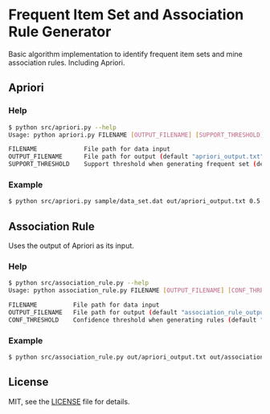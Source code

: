 # Frequent Item Set and Association Rule Generator

Basic algorithm implementation to identify frequent item sets and mine association rules. Including Apriori.

## Apriori

### Help

```bash
$ python src/apriori.py --help
Usage: python apriori.py FILENAME [OUTPUT_FILENAME] [SUPPORT_THRESHOLD]

FILENAME             File path for data input
OUTPUT_FILENAME      File path for output (default "apriori_output.txt")
SUPPORT_THRESHOLD    Support threshold when generating frequent set (default "0.5")
```

### Example

```bash
$ python src/apriori.py sample/data_set.dat out/apriori_output.txt 0.5 
```

## Association Rule

Uses the output of Apriori as its input.

### Help

```bash
$ python src/association_rule.py --help
Usage: python association_rule.py FILENAME [OUTPUT_FILENAME] [CONF_THRESHOLD]

FILENAME          File path for data input
OUTPUT_FILENAME   File path for output (default "association_rule_output.txt")
CONF_THRESHOLD    Confidence threshold when generating rules (default "0.4")
```

### Example

```bash
$ python src/association_rule.py out/apriori_output.txt out/association_rule_output.txt 0.4 
```

## License

MIT, see the [LICENSE](/LICENSE) file for details.